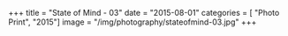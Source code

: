 +++
title = "State of Mind - 03"
date = "2015-08-01"
categories = [ "Photo Print", "2015"]
image = "/img/photography/stateofmind-03.jpg"
+++

